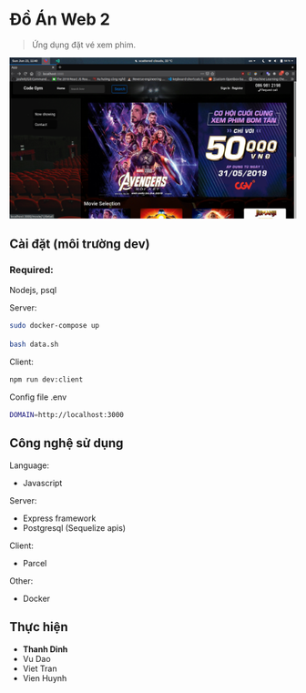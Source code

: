 # Đồ Án Web 2
> Ứng dụng đặt vé xem phim.


![](./images/image.png)

## Cài đặt (môi trường dev)
### Required: 
Nodejs, psql

Server:

```sh
sudo docker-compose up

bash data.sh
```

Client:

```sh
npm run dev:client
```

Config file .env

```sh
DOMAIN=http://localhost:3000
```

## Công nghệ sử dụng

Language:
- Javascript

Server:
- Express framework
- Postgresql (Sequelize apis)

Client:
- Parcel

Other:
- Docker

## Thực hiện
- **Thanh Dinh**
- Vu Dao
- Viet Tran
- Vien Huynh

